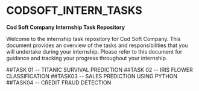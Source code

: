 # CODSOFT_INTERN_TASKS

**Cod Soft Company Internship Task Repository**

Welcome to the internship task repository for Cod Soft Company. This document provides an overview of the tasks and responsibilities that you will undertake during your internship. Please refer to this document for guidance and tracking your progress throughout your internship.


##TASK 01 -- TITANIC SURVIVAL PREDICTION 
##TASK 02 -- IRIS FLOWER CLASSIFICATION
##TASK03 -- SALES PREDICTION USING PYTHON
##TASK04 -- CREDIT FRAUD DETECTION
